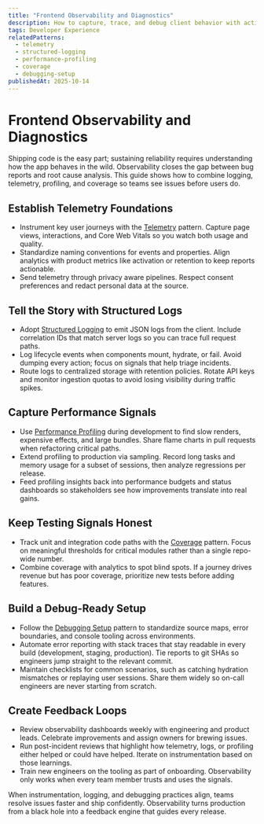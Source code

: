 ```yaml
---
title: "Frontend Observability and Diagnostics"
description: How to capture, trace, and debug client behavior with actionable logs, telemetry, and profiling.
tags: Developer Experience
relatedPatterns:
  - telemetry
  - structured-logging
  - performance-profiling
  - coverage
  - debugging-setup
publishedAt: 2025-10-14
---
```


# Frontend Observability and Diagnostics

Shipping code is the easy part; sustaining reliability requires understanding how the app behaves in the wild. Observability closes the gap between bug reports and root cause analysis. This guide shows how to combine logging, telemetry, profiling, and coverage so teams see issues before users do.

## Establish Telemetry Foundations

- Instrument key user journeys with the [Telemetry](/telemetry) pattern. Capture page views, interactions, and Core Web Vitals so you watch both usage and quality.
- Standardize naming conventions for events and properties. Align analytics with product metrics like activation or retention to keep reports actionable.
- Send telemetry through privacy aware pipelines. Respect consent preferences and redact personal data at the source.

## Tell the Story with Structured Logs

- Adopt [Structured Logging](/structured-logging) to emit JSON logs from the client. Include correlation IDs that match server logs so you can trace full request paths.
- Log lifecycle events when components mount, hydrate, or fail. Avoid dumping every action; focus on signals that help triage incidents.
- Route logs to centralized storage with retention policies. Rotate API keys and monitor ingestion quotas to avoid losing visibility during traffic spikes.

## Capture Performance Signals

- Use [Performance Profiling](/performance-profiling) during development to find slow renders, expensive effects, and large bundles. Share flame charts in pull requests when refactoring critical paths.
- Extend profiling to production via sampling. Record long tasks and memory usage for a subset of sessions, then analyze regressions per release.
- Feed profiling insights back into performance budgets and status dashboards so stakeholders see how improvements translate into real gains.

## Keep Testing Signals Honest

- Track unit and integration code paths with the [Coverage](/coverage) pattern. Focus on meaningful thresholds for critical modules rather than a single repo-wide number.
- Combine coverage with analytics to spot blind spots. If a journey drives revenue but has poor coverage, prioritize new tests before adding features.

## Build a Debug-Ready Setup

- Follow the [Debugging Setup](/debugging-setup) pattern to standardize source maps, error boundaries, and console tooling across environments.
- Automate error reporting with stack traces that stay readable in every build (development, staging, production). Tie reports to git SHAs so engineers jump straight to the relevant commit.
- Maintain checklists for common scenarios, such as catching hydration mismatches or replaying user sessions. Share them widely so on-call engineers are never starting from scratch.

## Create Feedback Loops

- Review observability dashboards weekly with engineering and product leads. Celebrate improvements and assign owners for brewing issues.
- Run post-incident reviews that highlight how telemetry, logs, or profiling either helped or could have helped. Iterate on instrumentation based on those learnings.
- Train new engineers on the tooling as part of onboarding. Observability only works when every team member trusts and uses the signals.

When instrumentation, logging, and debugging practices align, teams resolve issues faster and ship confidently. Observability turns production from a black hole into a feedback engine that guides every release.

